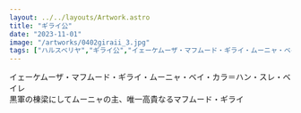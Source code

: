 ```yaml
---
layout: ../../layouts/Artwork.astro
title: "ギライ公"
date: "2023-11-01"
image: "/artworks/0402giraii_3.jpg"
tags: ["ハルスベリヤ","ギライ公","イェーケムーザ・マフムード・ギライ・ムーニャ・ベイ・カラ＝ハン・スレ・ベイレ"]
---
```


イェーケムーザ・マフムード・ギライ・ムーニャ・ベイ・カラ＝ハン・スレ・ベイレ  
黒軍の棟梁にしてムーニャの主、唯一高貴なるマフムード・ギライ